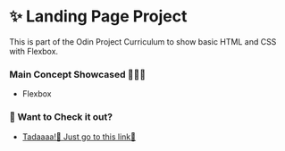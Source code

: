 # ✨ Landing Page Project

This is part of the Odin Project Curriculum to show basic HTML and CSS with Flexbox.

### Main Concept Showcased 👨🏽‍💻

- Flexbox

### 🔗 Want to Check it out?

- [Tadaaaa!🚀 Just go to this link🔗](https://wodpachua.github.io/landing-page-project/)